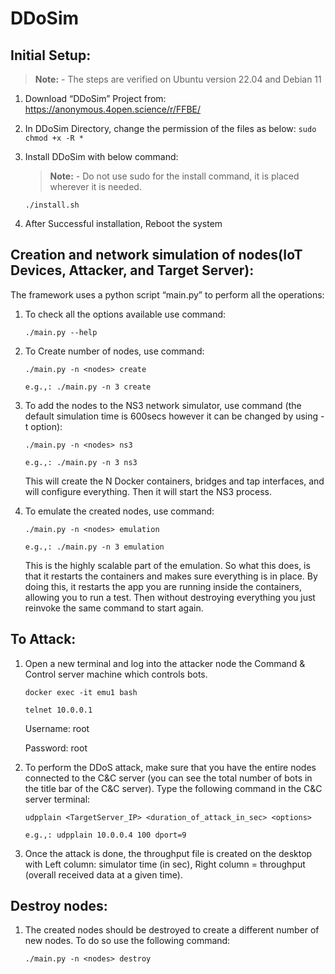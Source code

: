 # DDoSim

## **Initial Setup:**

>**Note:** - The steps are verified on Ubuntu version 22.04 and Debian 11

1. Download “DDoSim” Project from: https://anonymous.4open.science/r/FFBE/

2. In DDoSim Directory, change the permission of the files as below: ``` sudo chmod +x -R * ```

3. Install DDoSim with below command:
   >**Note:** - Do not use sudo for the install command, it is placed wherever it is needed.

    ``` ./install.sh ```     

4. After Successful installation, Reboot the system


## Creation and network simulation of nodes(IoT Devices, Attacker, and Target Server):

  The framework uses a python script “main.py” to perform all the operations:

1. To check all the options available use command:

    ``` ./main.py --help ```

2. To Create number of nodes, use command:

    ``` ./main.py -n <nodes> create ```

    ``` e.g.,: ./main.py -n 3 create ```
    

3. To add the nodes to the NS3 network simulator, use command (the default simulation time is 600secs however it can be changed by using -t option):

    ``` ./main.py -n <nodes> ns3 ```

    ``` e.g.,: ./main.py -n 3 ns3 ```
    
    This will create the N Docker containers, bridges and tap interfaces, and will configure everything. Then it will start the NS3 process.

4. To emulate the created nodes, use command:

    ``` ./main.py -n <nodes> emulation ```

    ``` e.g.,: ./main.py -n 3 emulation ```
    
    This is the highly scalable part of the emulation. So what this does, is that it restarts the containers and makes sure everything is in place. By doing this, it restarts       the app you are running inside the containers, allowing you to run a test. Then without destroying everything you just reinvoke the same command to start again.
    
## To Attack:

1. Open a new terminal and log into the attacker node the Command & Control server machine which controls bots.

    ``` docker exec -it emu1 bash ```

    ``` telnet 10.0.0.1 ```

    Username: root

    Password: root
  
2. To perform the DDoS attack, make sure that you have the entire nodes connected to the C&C server (you can see the total number of bots in the title bar of the C&C server). Type the following command in the C&C server terminal:
    
    ``` udpplain <TargetServer_IP> <duration_of_attack_in_sec> <options> ```

    ``` e.g.,: udpplain 10.0.0.4 100 dport=9 ```

3. Once the attack is done, the throughput file is created on the desktop with Left column: simulator time (in sec), Right column = throughput (overall received data at a given time).

## Destroy nodes:

1. The created nodes should be destroyed to create a different number of new nodes. To do so use the following command:

    ``` ./main.py -n <nodes> destroy ```

